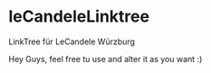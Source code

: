 # leCandeleLinktree
LinkTree für LeCandele Würzburg

Hey Guys, feel free tu use and alter it as you want :)
